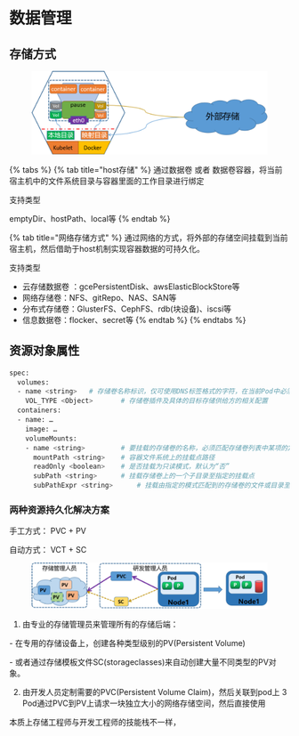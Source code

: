 # 数据管理



## 存储方式

<figure><img src="../.gitbook/assets/image (2) (1) (1) (1) (1) (1) (1) (1) (1) (1) (1) (1) (1).png" alt=""><figcaption></figcaption></figure>

{% tabs %}
{% tab title="host存储" %}
通过数据卷 或者 数据卷容器，将当前宿主机中的文件系统目录与容器里面的工作目录进行绑定

支持类型

emptyDir、hostPath、local等
{% endtab %}

{% tab title="网络存储方式" %}
通过网络的方式，将外部的存储空间挂载到当前宿主机，然后借助于host机制实现容器数据的可持久化。

支持类型

* 云存储数据卷 ：gcePersistentDisk、awsElasticBlockStore等
* 网络存储卷：NFS、gitRepo、NAS、SAN等
* 分布式存储卷：GlusterFS、CephFS、rdb(块设备)、iscsi等
* 信息数据卷：flocker、secret等
{% endtab %}
{% endtabs %}

## 资源对象属性

```bash
spec:
  volumes:
  - name <string>  	# 存储卷名称标识，仅可使用DNS标签格式的字符，在当前Pod中必须唯一
    VOL_TYPE <Object>  		# 存储卷插件及具体的目标存储供给方的相关配置
  containers:
  - name: …
    image: …
    volumeMounts:
    - name <string>  		# 要挂载的存储卷的名称，必须匹配存储卷列表中某项的定义
      mountPath <string> 	# 容器文件系统上的挂载点路径
      readOnly <boolean>  	# 是否挂载为只读模式，默认为“否”
      subPath <string>     	# 挂载存储卷上的一个子目录至指定的挂载点
      subPathExpr <string>  	# 挂载由指定的模式匹配到的存储卷的文件或目录至挂载点
```

### 两种资源持久化解决方案

手工方式： PVC + PV&#x20;

自动方式： VCT + SC

<figure><img src="../.gitbook/assets/image (3) (1) (1) (1) (1) (1) (1) (1).png" alt=""><figcaption></figcaption></figure>

1. 由专业的存储管理员来管理所有的存储后端：&#x20;

\- 在专用的存储设备上，创建各种类型级别的PV(Persistent Volume)&#x20;

\- 或者通过存储模板文件SC(storageclasses)来自动创建大量不同类型的PV对象。&#x20;

2. 由开发人员定制需要的PVC(Persistent Volume Claim)，然后关联到pod上 3 Pod通过PVC到PV上请求一块独立大小的网络存储空间，然后直接使用

本质上存储工程师与开发工程师的技能栈不一样，
